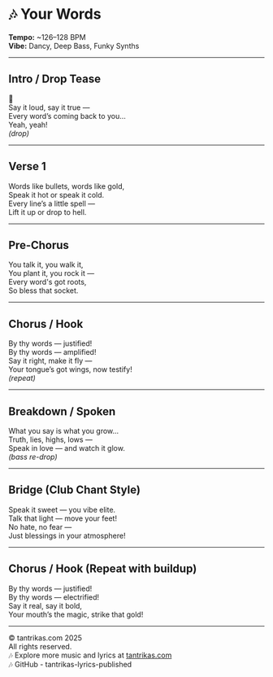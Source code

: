 # 🎶 Your Words

**Tempo:** ~126–128 BPM  
**Vibe:** Dancy, Deep Bass, Funky Synths  

---

## Intro / Drop Tease  
🎵  
Say it loud, say it true —  
Every word’s coming back to you...  
Yeah, yeah!  
*(drop)*  

---

## Verse 1  
Words like bullets, words like gold,  
Speak it hot or speak it cold.  
Every line’s a little spell —  
Lift it up or drop to hell.  

---

## Pre-Chorus  
You talk it, you walk it,  
You plant it, you rock it —  
Every word's got roots,  
So bless that socket.  

---

## Chorus / Hook  
By thy words — justified!  
By thy words — amplified!  
Say it right, make it fly —  
Your tongue’s got wings, now testify!  
*(repeat)*  

---

## Breakdown / Spoken  
What you say is what you grow...  
Truth, lies, highs, lows —  
Speak in love — and watch it glow.  
*(bass re-drop)*  

---

## Bridge (Club Chant Style)  
Speak it sweet — you vibe elite.  
Talk that light — move your feet!  
No hate, no fear —  
Just blessings in your atmosphere!  

---

## Chorus / Hook (Repeat with buildup)  
By thy words — justified!  
By thy words — electrified!  
Say it real, say it bold,  
Your mouth’s the magic, strike that gold!  

---

© tantrikas.com 2025  
All rights reserved.  
🎶 Explore more music and lyrics at [tantrikas.com](https://tantrikas.com)  
🎶 GitHub - tantrikas-lyrics-published  

